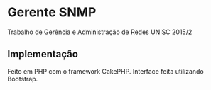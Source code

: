 # Gerente SNMP

Trabalho de Gerência e Administração de Redes UNISC 2015/2

## Implementação

Feito em PHP com o framework CakePHP. Interface feita utilizando Bootstrap.
